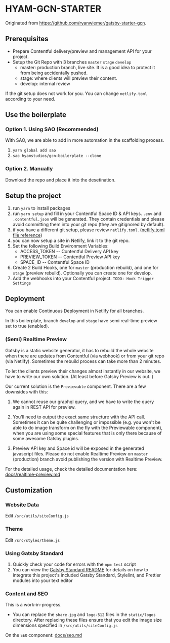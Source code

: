 # HYAM-GCN-STARTER

Originated from <https://github.com/ryanwiemer/gatsby-starter-gcn>.

## Prerequisites

-   Prepare Contentful delivery/preview and management API for your project.
-   Setup the Git Repo with 3 branches `master` `stage` `develop`
    -   master: production branch, live site. It is a good idea to protect it from being accidentally pushed.
    -   stage: where clients will preview their content.
    -   develop: internal review

If the git setup does not work for you. You can change `netlify.toml` according to your need.

## Use the boilerplate

### Option 1. Using SAO (Recommended)

With SAO, we are able to add in more automation in the scaffolding process.

1. `yarn global add sao`
2. `sao hyamstudios/gcn-boilerplate --clone`

### Option 2. Manually

Download the repo and place it into the desetination.

## Setup the project

1. run `yarn` to install packages
2. run `yarn setup` and fill in your Contentful Space ID & API keys. `.env` and `.contentful.json` will be generated. They contain credentials and please avoid committing them into your git repo (they are gitignored by default).
3. if you have a different git setup, please review `netlify.toml`. ([netlify.toml file reference](https://www.netlify.com/docs/netlify-toml-reference/))
4. you can now setup a site in Netlify, link it to the git repo.
5. Set the following Build Environment Variables:
    - ACCESS_TOKEN -- Contentful Delivery API key
    - PREVIEW_TOKEN -- Contentful Preview API key
    - SPACE_ID -- Contentful Space ID
6. Create 2 Build Hooks, one for `master` (production rebuild), and one for `stage` (preview rebuild). Optionally you can create one for develop.
7. Add the webhooks into your Contentful project. `TODO: Hook Trigger Settings`

## Deployment

You can enable Continuous Deployment in Netlify for all branches.

In this boilerplate, branch `develop` and `stage` have semi real-time preview set to true (enabled).

### (Semi) Realtime Preview

Gatsby is a static website generator, it has to rebuild the whole website when there are updates from Contentful (via webhook) or from your git repo (via Netlify). Sometimes the rebuild process can take more than 2 minutes.

To let the clients preview their changes almost instantly in our website, we have to write our own solution. (At least before Gatsby Preview is out. )

Our current solution is the `Previewable` component. There are a few downsides with this:

1. We cannot reuse our graphql query, and we have to write the query again in REST API for preview.

2. You'll need to output the exact same structure with the API call. Sometimes it can be quite challenging or impossible (e.g. you won't be able to do image transform on the fly with the Previewable component), when you are using some special features that is only there because of some awesome Gatsby plugins.

3. Preview API key and Space id will be exposed in the generated javascript files. Please do not enable Realtime Preview on `master` (production) branch avoid publishing the version with Realtime Preview.

For the detailed usage, check the detailed documentation here: [docs/realtime-preview.md](docs/realtime-preview.md)

## Customization

### Website Data

Edit `/src/utils/siteConfig.js`

### Theme

Edit `/src/styles/theme.js`

### Using Gatsby Standard

1.  Quickly check your code for errors with the `npm test` script
2.  You can view the [Gatsby Standard README](https://github.com/brandonkal/eslint-config-gatsby-standard) for details on how to integrate this project's included Gatsby Standard, Stylelint, and Prettier modules into your text editor

### Content and SEO

This is a work-in-progress.

-   You can replace the `share.jpg` and `logo-512` files in the `static/logos` directory. After replacing these files ensure that you edit the image size dimensions specified in `/src/utils/siteConfig.js`

On the `SEO` component: [docs/seo.md](docs/seo.md)
